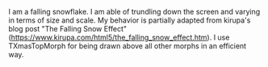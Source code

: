 I am a falling snowflake. I am able of trundling down the screen and varying in terms of size and scale. My behavior is partially adapted from kirupa's blog post "The Falling Snow Effect" (https://www.kirupa.com/html5/the_falling_snow_effect.htm). I use TXmasTopMorph for being drawn above all other morphs in an efficient way.